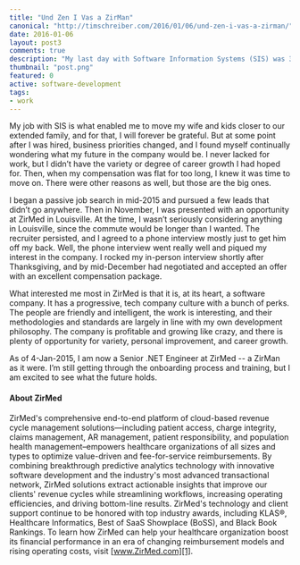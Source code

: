 ```yaml
--- 
title: "Und Zen I Vas a ZirMan"
canonical: "http://timschreiber.com/2016/01/06/und-zen-i-vas-a-zirman/"
date: 2016-01-06
layout: post3
comments: true
description: "My last day with Software Information Systems (SIS) was 31-Dec-2015. It was a big decision for me, and a number of factors went into it."
thumbnail: "post.png"
featured: 0
active: software-development
tags:
- work
---
```


My job with SIS is what enabled me to move my wife and kids closer to our extended family, and for that, I will forever be grateful. But at some point after I was hired, business priorities changed, and I found myself continually wondering what my future in the company would be. I never lacked for work, but I didn’t have the variety or degree of career growth I had hoped for. Then, when my compensation was flat for too long, I knew it was time to move on. There were other reasons as well, but those are the big ones.

I began a passive job search in mid-2015 and pursued a few leads that didn’t go anywhere. Then in November, I was presented with an opportunity at ZirMed in Louisville. At the time, I wasn’t seriously considering anything in Louisville, since the commute would be longer than I wanted. The recruiter persisted, and I agreed to a phone interview mostly just to get him off my back. Well, the phone interview went really well and piqued my interest in the company. I rocked my in-person interview shortly after Thanksgiving, and by mid-December had negotiated and accepted an offer with an excellent compensation package.

What interested me most in ZirMed is that it is, at its heart, a software company. It has a progressive, tech company culture with a bunch of perks. The people are friendly and intelligent, the work is interesting, and their methodologies and standards are largely in line with my own development philosophy. The company is profitable and growing like crazy, and there is plenty of opportunity for variety, personal improvement, and career growth.

As of 4-Jan-2015, I am now a Senior .NET Engineer at ZirMed -- a ZirMan as it were. I’m still getting through the onboarding process and training, but I am excited to see what the future holds.

#### About ZirMed

ZirMed's comprehensive end-to-end platform of cloud-based revenue cycle management solutions—including patient access, charge integrity, claims management, AR management, patient responsibility, and population health management–empowers healthcare organizations of all sizes and types to optimize value-driven and fee-for-service reimbursements. By combining breakthrough predictive analytics technology with innovative software development and the industry's most advanced transactional network, ZirMed solutions extract actionable insights that improve our clients' revenue cycles while streamlining workflows, increasing operating efficiencies, and driving bottom-line results. ZirMed's technology and client support continue to be honored with top industry awards, including KLAS&reg;, Healthcare Informatics, Best of SaaS Showplace (BoSS), and Black Book Rankings. To learn how ZirMed can help your healthcare organization boost its financial performance in an era of changing reimbursement models and rising operating costs, visit [www.ZirMed.com][1].

[1]: http://www.zirmed.com
